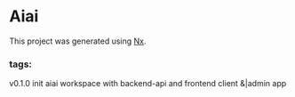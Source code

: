 

# Aiai

This project was generated using [Nx](https://nx.dev).

### tags:
v0.1.0 init aiai workspace with backend-api and frontend client &|admin app
